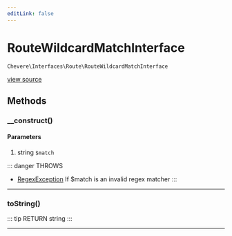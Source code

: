 ```yaml
---
editLink: false
---
```


# RouteWildcardMatchInterface

`Chevere\Interfaces\Route\RouteWildcardMatchInterface`

[view source](https://github.com/chevere/chevere/blob/master/interfaces/Route/RouteWildcardMatchInterface.php)

## Methods

### __construct()

#### Parameters

1. string `$match`

::: danger THROWS
- [RegexException](../../Exceptions/Regex/RegexException.md)
If $match is an invalid regex matcher
:::

---

### toString()

::: tip RETURN
string
:::

---

